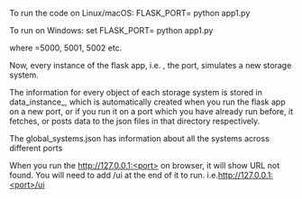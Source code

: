 To run the code on Linux/macOS:
FLASK_PORT=<port> python app1.py

To run on Windows:
set FLASK_PORT=<port>
python app1.py

where <port>=5000, 5001, 5002 etc.

Now, every instance of the flask app, i.e. , the port, simulates a new storage system.

The information for every object of each storage system is stored in data_instance_<port>, which is automatically created when you run the flask app on a new port, or if you run it on a port which you have already run before, it fetches, or posts data to the json files in that directory respectively.


The global_systems.json has information about all the systems across different ports

When you run the http://127.0.0.1:<port> on browser, it will show URL not found.
You will need to add /ui at the end of it to run. i.e.http://127.0.0.1:<port>/ui


